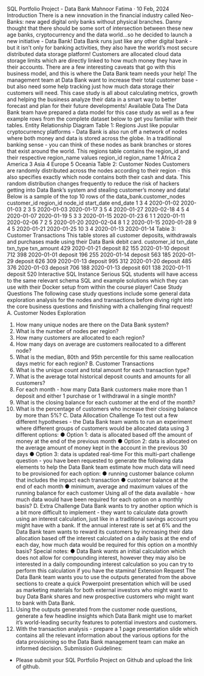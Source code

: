 
SQL Portfolio Project - Data Bank
Mahnoor Fatima · 10 Feb, 2024
Introduction
There is a new innovation in the financial industry called Neo-Banks: new aged
digital only banks without physical branches.
Danny thought that there should be some sort of intersection between these
new age banks, cryptocurrency and the data world…so he decided to launch a
new initiative - Data Bank!
Data Bank runs just like any other digital bank - but it isn’t only for banking
activities, they also have the world’s most secure distributed data storage
platform!
Customers are allocated cloud data storage limits which are directly linked to
how much money they have in their accounts. There are a few interesting
caveats that go with this business model, and this is where the Data Bank
team needs your help!
The management team at Data Bank want to increase their total customer
base - but also need some help tracking just how much data storage their
customers will need.
This case study is all about calculating metrics, growth and helping the
business analyze their data in a smart way to better forecast and plan for their
future developments!
Available Data
The Data Bank team have prepared a data model for this case study as well as
a few example rows from the complete dataset below to get you familiar with
their tables.
Entity Relationship Diagram
Table 1: Regions
Just like popular cryptocurrency platforms - Data Bank is also run off a
network of nodes where both money and data is stored across the globe. In a
traditional banking sense - you can think of these nodes as bank branches or
stores that exist around the world.
This regions table contains the region_id and their respective region_name
values
region_id region_name
1 Africa
2 America
3 Asia
4 Europe
5 Oceania
Table 2: Customer Nodes
Customers are randomly distributed across the nodes according to their
region - this also specifies exactly which node contains both their cash and
data.
This random distribution changes frequently to reduce the risk of hackers
getting into Data Bank’s system and stealing customer’s money and data!
Below is a sample of the top 10 rows of the data_bank.customer_nodes
customer_id region_id node_id start_date end_date
1 3 4 2020-01-02 2020-01-03
2 3 5 2020-01-03 2020-01-17
3 5 4 2020-01-27 2020-02-18
4 5 4 2020-01-07 2020-01-19
5 3 3 2020-01-15 2020-01-23
6 1 1 2020-01-11 2020-02-06
7 2 5 2020-01-20 2020-02-04
8 1 2 2020-01-15 2020-01-28
9 4 5 2020-01-21 2020-01-25
10 3 4 2020-01-13 2020-01-14
Table 3: Customer Transactions
This table stores all customer deposits, withdrawals and purchases made
using their Data Bank debit card.
customer_id txn_date txn_type txn_amount
429 2020-01-21 deposit 82
155 2020-01-10 deposit 712
398 2020-01-01 deposit 196
255 2020-01-14 deposit 563
185 2020-01-29 deposit 626
309 2020-01-13 deposit 995
312 2020-01-20 deposit 485
376 2020-01-03 deposit 706
188 2020-01-13 deposit 601
138 2020-01-11 deposit 520
Interactive SQL Instance
Serious SQL students will have access to the same relevant schema SQL and
example solutions which they can use with their Docker setup from within the
course player!
Case Study Questions
The following case study questions include some general data exploration
analysis for the nodes and transactions before diving right into the core
business questions and finishing with a challenging final request!
A. Customer Nodes Exploration
1. How many unique nodes are there on the Data Bank system?
2. What is the number of nodes per region?
3. How many customers are allocated to each region?
4. How many days on average are customers reallocated to a different
node?
5. What is the median, 80th and 95th percentile for this same reallocation
days metric for each region?
B. Customer Transactions
1. What is the unique count and total amount for each transaction type?
2. What is the average total historical deposit counts and amounts for all
customers?
3. For each month - how many Data Bank customers make more than 1
deposit and either 1 purchase or 1 withdrawal in a single month?
4. What is the closing balance for each customer at the end of the month?
5. What is the percentage of customers who increase their closing balance
by more than 5%?
C. Data Allocation Challenge
To test out a few different hypotheses - the Data Bank team wants to run an
experiment where different groups of customers would be allocated data
using 3 different options:
● Option 1: data is allocated based off the amount of money at the end of
the previous month
● Option 2: data is allocated on the average amount of money kept in the
account in the previous 30 days
● Option 3: data is updated real-time
For this multi-part challenge question - you have been requested to generate
the following data elements to help the Data Bank team estimate how much
data will need to be provisioned for each option:
● running customer balance column that includes the impact each
transaction
● customer balance at the end of each month
● minimum, average and maximum values of the running balance for each
customer
Using all of the data available - how much data would have been required for
each option on a monthly basis?
D. Extra Challenge
Data Bank wants to try another option which is a bit more difficult to
implement - they want to calculate data growth using an interest calculation,
just like in a traditional savings account you might have with a bank.
If the annual interest rate is set at 6% and the Data Bank team wants to reward
its customers by increasing their data allocation based off the interest
calculated on a daily basis at the end of each day, how much data would be
required for this option on a monthly basis?
Special notes:
● Data Bank wants an initial calculation which does not allow for
compounding interest, however they may also be interested in a daily
compounding interest calculation so you can try to perform this
calculation if you have the stamina!
Extension Request
The Data Bank team wants you to use the outputs generated from the above
sections to create a quick Powerpoint presentation which will be used as
marketing materials for both external investors who might want to buy Data
Bank shares and new prospective customers who might want to bank with
Data Bank.
1. Using the outputs generated from the customer node questions,
generate a few headline insights which Data Bank might use to market
it’s world-leading security features to potential investors and customers.
2. With the transaction analysis - prepare a 1 page presentation slide
which contains all the relevant information about the various options for
the data provisioning so the Data Bank management team can make an
informed decision.
Submission Guidelines:
- Please submit your SQL Portfolio Project on Github and upload the link
of github.
